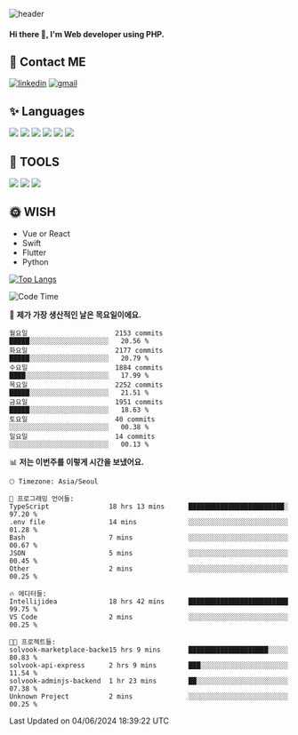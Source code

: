 ![header](https://capsule-render.vercel.app/api?type=waving&color=auto&height=300&section=header&text=Elin&fontSize=90&animation=twinkling)

#### Hi there 👋, I'm <b>Web developer</b> using PHP. ####

<!--
- 🔭 I’m currently working on Uniwill
- 🌱 I’m currently learning Vue or React or Python.
-->

<!---#### I am PHP developer --->

## 💌 Contact ME ###
[<img src='https://img.shields.io/badge/-EunjiKo-%230A66C2?style=flat-square&logo=LinkedIn&logoColor=white' alt='linkedin'>](https://www.linkedin.com/in/https://www.linkedin.com/in/eunji-ko-00a907164//)  [<img src='https://img.shields.io/badge/-einee214%40gmail.com-%23EA4335?style=flat-square&logo=Gmail&logoColor=white' alt='gmail'>](einee214@gmail.com)  


## ✨ Languages
<img src='https://img.shields.io/badge/-PHP-%23777BB4?style=for-the-badge&logo=PHP&logoColor=white'> <img src='https://img.shields.io/badge/-Laravel-%23FF2D20?style=for-the-badge&logo=Laravel&logoColor=white'> <img src='https://img.shields.io/badge/Jquery-%230769AD?style=for-the-badge&logo=Jquery&logoColor=white'> <img src='https://img.shields.io/badge/CSS3-%231572B6?style=for-the-badge&logo=CSS3&logoColor=white'> <img src='https://img.shields.io/badge/Bootstrap-%237952B3?style=for-the-badge&logo=Bootstrap&logoColor=white' > <img src='https://img.shields.io/badge/MySQL-%234479A1?style=for-the-badge&logo=MySQL&logoColor=white' >

## 🌷 TOOLS
<img src='https://img.shields.io/badge/PHPSTORM-%23000000?style=for-the-badge&logo=PhpStorm&logoColor=white' > <img src='https://img.shields.io/badge/GitLab-%23FCA121?style=for-the-badge&logo=GitLab&logoColor=white' > <img src='https://img.shields.io/badge/GitHub-%23181717?style=for-the-badge&logo=GitHub&logoColor=white'>


## 🌞 WISH
- Vue or React
- Swift
- Flutter
- Python


[![Top Langs](https://github-readme-stats.vercel.app/api/top-langs/?username=ein214&layout=compact)](https://github.com/anuraghazra/github-readme-stats)

<!--START_SECTION:waka-->
![Code Time](http://img.shields.io/badge/Code%20Time-3%2C544%20hrs%2058%20mins-blue)

📅 **제가 가장 생산적인 날은 목요일이에요.** 

```text
월요일                      2153 commits        █████░░░░░░░░░░░░░░░░░░░░   20.56 % 
화요일                      2177 commits        █████░░░░░░░░░░░░░░░░░░░░   20.79 % 
수요일                      1884 commits        ████░░░░░░░░░░░░░░░░░░░░░   17.99 % 
목요일                      2252 commits        █████░░░░░░░░░░░░░░░░░░░░   21.51 % 
금요일                      1951 commits        █████░░░░░░░░░░░░░░░░░░░░   18.63 % 
토요일                      40 commits          ░░░░░░░░░░░░░░░░░░░░░░░░░   00.38 % 
일요일                      14 commits          ░░░░░░░░░░░░░░░░░░░░░░░░░   00.13 % 
```


📊 **저는 이번주를 이렇게 시간을 보냈어요.** 

```text
🕑︎ Timezone: Asia/Seoul

💬 프로그래밍 언어들: 
TypeScript               18 hrs 13 mins      ████████████████████████░   97.20 % 
.env file                14 mins             ░░░░░░░░░░░░░░░░░░░░░░░░░   01.28 % 
Bash                     7 mins              ░░░░░░░░░░░░░░░░░░░░░░░░░   00.67 % 
JSON                     5 mins              ░░░░░░░░░░░░░░░░░░░░░░░░░   00.45 % 
Other                    2 mins              ░░░░░░░░░░░░░░░░░░░░░░░░░   00.25 % 

🔥 에디터들: 
Intellijidea             18 hrs 42 mins      █████████████████████████   99.75 % 
VS Code                  2 mins              ░░░░░░░░░░░░░░░░░░░░░░░░░   00.25 % 

🐱‍💻 프로젝트들: 
solvook-marketplace-backe15 hrs 9 mins       ████████████████████░░░░░   80.83 % 
solvook-api-express      2 hrs 9 mins        ███░░░░░░░░░░░░░░░░░░░░░░   11.54 % 
solvook-adminjs-backend  1 hr 23 mins        ██░░░░░░░░░░░░░░░░░░░░░░░   07.38 % 
Unknown Project          2 mins              ░░░░░░░░░░░░░░░░░░░░░░░░░   00.25 % 
```


 Last Updated on 04/06/2024 18:39:22 UTC
<!--END_SECTION:waka-->

<!---![GitHub stats](https://github-readme-stats.vercel.app/api?username=ein214&show_icons=true&theme=dracula)  --->



